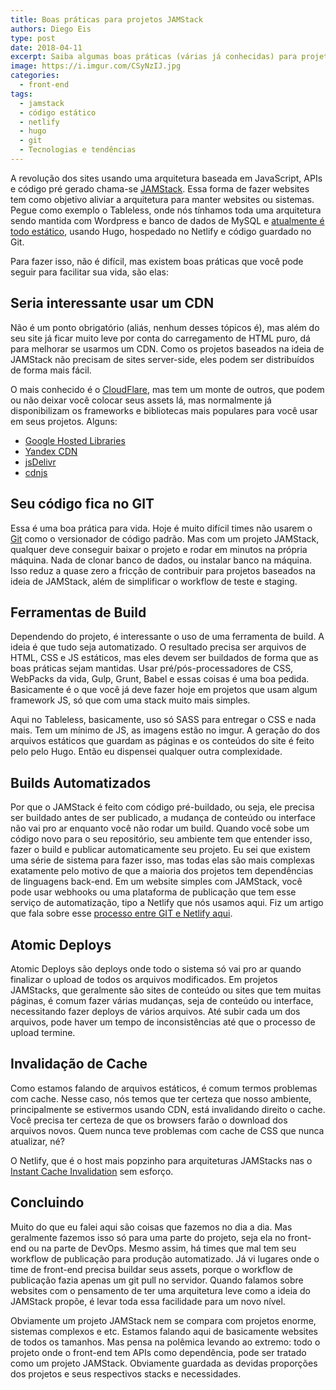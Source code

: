 ```yaml
---
title: Boas práticas para projetos JAMStack
authors: Diego Eis
type: post
date: 2018-04-11
excerpt: Saiba algumas boas práticas (várias já conhecidas) para projetos JAMStack
image: https://i.imgur.com/CSyNzIJ.jpg
categories:
  - front-end
tags:
  - jamstack
  - código estático
  - netlify
  - hugo
  - git
  - Tecnologias e tendências
---
```


A revolução dos sites usando uma arquitetura baseada em JavaScript, APIs e código pré gerado chama-se [JAMStack](https://tableless.com.br/revolucao-dos-sites-com-jamstack/). Essa forma de fazer websites tem como objetivo aliviar a arquitetura para manter websites ou sistemas. Pegue como exemplo o Tableless, onde nós tínhamos toda uma arquitetura sendo mantida com Wordpress e banco de dados de MySQL e [atualmente é todo estático](https://tableless.com.br/site-tableless-estatico/), usando Hugo, hospedado no Netlify e código guardado no Git. 

Para fazer isso, não é difícil, mas existem boas práticas que você pode seguir para facilitar sua vida, são elas:

## Seria interessante usar um CDN

Não é um ponto obrigatório (aliás, nenhum desses tópicos é), mas além do seu site já ficar muito leve por conta do carregamento de  HTML puro, dá para melhorar se usarmos um CDN. Como os projetos baseados na ideia de JAMStack não precisam de sites server-side, eles podem ser distribuídos de forma mais fácil.

O mais conhecido é o [CloudFlare](https://www.cloudflare.com/br/), mas tem um monte de outros, que podem ou não deixar você colocar seus assets lá, mas normalmente já disponibilizam os frameworks e bibliotecas mais populares para você usar em seus projetos. Alguns:

- [Google Hosted Libraries](https://developers.google.com/speed/libraries/#libraries)
- [Yandex CDN](https://tech.yandex.ru/jslibs/)
- [jsDelivr](http://www.jsdelivr.com/)
- [cdnjs](https://cdnjs.com/)

## Seu código fica no GIT

Essa é uma boa prática para vida. Hoje é muito difícil times não usarem o [Git](https://tableless.com.br/iniciando-no-git-parte-1/) como o versionador de código padrão. Mas com um projeto JAMStack, qualquer deve conseguir baixar o projeto e rodar em minutos na própria máquina. Nada de clonar banco de dados, ou instalar banco na máquina. Isso reduz a quase zero a fricção de contribuir para projetos baseados na ideia de JAMStack, além de simplificar o workflow de teste e staging.

## Ferramentas de Build

Dependendo do projeto, é interessante o uso de uma ferramenta de build. A ideia é que tudo seja automatizado. O resultado precisa ser arquivos de HTML, CSS e JS estáticos, mas eles devem ser buildados de forma que as boas práticas sejam mantidas. Usar pré/pós-processadores de CSS, WebPacks da vida, Gulp, Grunt, Babel e essas coisas é uma boa pedida. Basicamente é o que você já deve fazer hoje em projetos que usam algum framework JS, só que com uma stack muito mais simples.

Aqui no Tableless, basicamente, uso só SASS para entregar o CSS e nada mais. Tem um mínimo de JS, as imagens estão no imgur. A geração do dos arquivos estáticos que guardam as páginas e os conteúdos do site é feito pelo pelo Hugo. Então eu dispensei qualquer outra complexidade.

## Builds Automatizados

Por que o JAMStack é feito com código pré-buildado, ou seja, ele precisa ser buildado antes de ser publicado, a mudança de conteúdo  ou interface não vai pro ar enquanto você não rodar um build. Quando você sobe um código novo para o seu repositório, seu ambiente tem que entender isso, fazer o build e publicar automaticamente seu projeto. Eu sei que existem uma série de sistema para fazer isso, mas todas elas são mais complexas exatamente pelo motivo de que a maioria dos projetos tem dependências de linguagens back-end. Em um website simples com JAMStack, você pode usar webhooks ou uma plataforma de publicação que tem esse serviço de automatização, tipo a Netlify que nós usamos aqui. Fiz um artigo que fala sobre esse [processo entre GIT e Netlify aqui](https://tableless.com.br/deploy-automatico-com-git-netlify/).

## Atomic Deploys

Atomic Deploys são deploys onde todo o sistema só vai pro ar quando finalizar o upload de todos os arquivos modificados. Em projetos JAMStacks, que geralmente são sites de conteúdo ou sites que tem muitas páginas, é comum fazer várias mudanças, seja de conteúdo ou interface, necessitando fazer deploys de vários arquivos. Até subir cada um dos arquivos, pode haver um tempo de inconsistências até que o processo de upload termine. 

## Invalidação de Cache

Como estamos falando de arquivos estáticos, é comum termos problemas com cache. Nesse caso, nós temos que ter certeza que nosso ambiente, principalmente se estivermos usando CDN, está invalidando direito o cache. Você precisa ter certeza de que os browsers farão o download dos arquivos novos. Quem nunca teve problemas com cache de CSS que nunca atualizar, né?

O Netlify, que é o host mais popzinho para arquiteturas JAMStacks nas o [Instant Cache Invalidation](https://www.netlify.com/blog/2015/09/11/instant-cache-invalidation/) sem esforço.

## Concluindo

Muito do que eu falei aqui são coisas que fazemos no dia a dia. Mas geralmente fazemos isso só para uma parte do projeto, seja ela no front-end ou na parte de DevOps. Mesmo assim, há times que mal tem seu workflow de publicação para produção automatizado. Já vi lugares onde o time de front-end precisa buildar seus assets, porque o workflow de publicação fazia apenas um git pull no servidor. Quando falamos sobre websites com o pensamento de ter uma arquitetura leve como a ideia do JAMStack propõe, é levar toda essa facilidade para um novo nível.

Obviamente um projeto JAMStack nem se compara com projetos enorme, sistemas complexos e etc. Estamos falando aqui de basicamente websites de todos os tamanhos. Mas pensa na polêmica levando ao extremo: todo o projeto onde o front-end tem APIs como dependência, pode ser tratado como um projeto JAMStack. Obviamente guardada as devidas proporções dos projetos e seus respectivos stacks e necessidades.